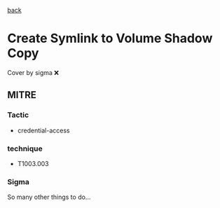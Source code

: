 [back](../index.md)
# Create Symlink to Volume Shadow Copy
Cover by sigma :x: 

## MITRE
### Tactic
  - credential-access

### technique
  - T1003.003

### Sigma

 So many other things to do...